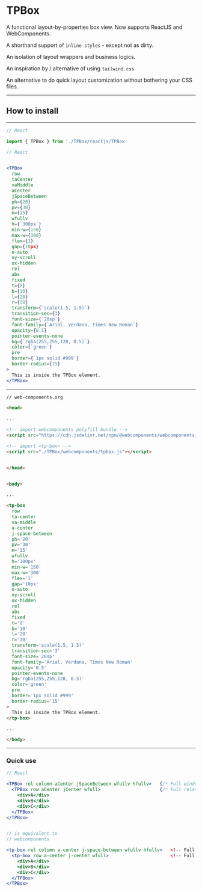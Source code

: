 # TPBox

A functional layout-by-properties box view. Now supports ReactJS and WebComponents.

A shorthand support of `inline styles` - except not as dirty.

An isolation of layout wrappers and business logics.

An inspiration by / alternative of using `tailwind.css`.

An alternative to do quick layout customization without bothering your CSS files.

----

## How to install

----

```jsx
// React

import { TPBox } from './TPBox/reactjs/TPBox'
```

```jsx
// React


<TPBox
  row
  taCenter
  vaMiddle
  aCenter
  jSpaceBetween
  ph={20}
  pv={30}
  m={15}
  wfullv
  h={`300px`}
  min-w={150}
  max-w={300}
  flex={1}
  gap={10px}
  o-auto
  oy-scroll
  ox-hidden
  rel
  abs
  fixed
  t={0}
  b={10}
  l={20}
  r={30}
  transform={`scale(1.5, 1.5)`}
  transition-sec={3}
  font-size={`20sp`}
  font-family={`Arial, Verdana, Times New Roman`}
  opacity={0.5}
  pointer-events-none
  bg={`rgba(255,255,128, 0.5)`}
  color={`green`}
  pre
  border={`1px solid #999`}
  border-radius={15}
>
  This is inside the TPBox element.
</TPBox>


```


----

```html
// web-components.org

<head>

...

<!-- import webcomponents polyfill bundle -->
<script src="https://cdn.jsdelivr.net/npm/@webcomponents/webcomponentsjs@2.8.0/webcomponents-loader.min.js"></script>

<!-- import <tp-box> -->
<script src="./TPBox/webcomponents/tpbox.js"></script>


</head>


<body>

...

<tp-box
  row
  ta-center
  va-middle
  a-center
  j-space-between
  ph='20'
  pv='30'
  m='15'
  wfullv
  h='300px'
  min-w='150'
  max-w='300'
  flex='1'
  gap='10px'
  o-auto
  oy-scroll
  ox-hidden
  rel
  abs
  fixed
  t='0'
  b='10'
  l='20'
  r='30'
  transform='scale(1.5, 1.5)'
  transition-sec='3'
  font-size='20sp'
  font-family='Arial, Verdana, Times New Roman'
  opacity='0.5'
  pointer-events-none
  bg='rgba(255,255,128, 0.5)'
  color='green'
  pre
  border='1px solid #999'
  border-radius='15' 
>
  This is inside the TPBox element.
</tp-box>

...

</body>

```

----

### Quick use

```jsx
// React

<TPBox rel column aCenter jSpaceBetween wfullv hfullv>   {/* Full window screen size, flex column, align items center, justify contents space-between, position relative */}
  <TPBox row aCenter jCenter wfull>                      {/* Full relative width, flex row, align items center, justify contents center */}
    <div>A</div>
    <div>B</div>
    <div>C</div>
  </TPBox>
</TPBox>


// is equivalent to
// webcomponents

<tp-box rel column a-center j-space-between wfullv hfullv>   <!-- Full window screen size, flex column, align items center, justify contents space-between, position relative -->
  <tp-box row a-center j-center wfull>                       <!-- Full relative width, flex row, align items center, justify contents center -->
    <div>A</div>
    <div>B</div>
    <div>C</div>
  </TPBox>
</TPBox>
```





